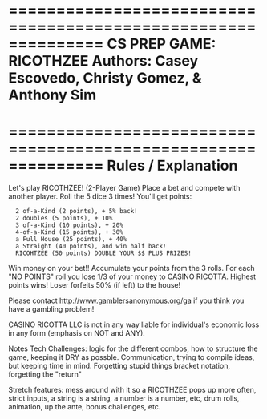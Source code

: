==============================================================
                  CS PREP GAME: RICOTHZEE
Authors: Casey Escovedo, Christy Gomez, & Anthony Sim 
==============================================================


==============================================================
                    Rules / Explanation
============================================================== 

Let's play RICOTHZEE! (2-Player Game) Place a bet and compete with another player. Roll the 5 dice 3 times! You'll get points:

      2 of-a-Kind (2 points), + 5% back!
      2 doubles (5 points), + 10% 
      3 of-a-Kind (10 points), + 20%
      4-of-a-Kind (15 points), + 30%
      a Full House (25 points), + 40%
      a Straight (40 points), and win half back!
      RICOHTZEE (50 points) DOUBLE YOUR $$ PLUS PRIZES!

Win money on your bet!! Accumulate your points from the 3 rolls. For each "NO POINTS" roll you lose 1/3 of your money to CASINO RICOTTA. Highest points wins! Loser forfeits 50% (if left) to the house! 

Please contact http://www.gamblersanonymous.org/ga if you think you have a gambling problem! 

CASINO RICOTTA LLC is not in any way liable for individual's economic loss in any form (emphasis on NOT and ANY).

Notes
Tech Challenges: logic for the different combos, how to structure the game, keeping 
it DRY as possble. Communication, trying to compile ideas, but keeping time in mind.
Forgetting stupid things bracket notation, forgetting the "return"

Stretch features: mess around with it so a RICOTHZEE pops up more often, strict inputs,
a string is a string, a number is a number, etc, drum rolls, animation, up the ante, 
bonus challenges, etc.
